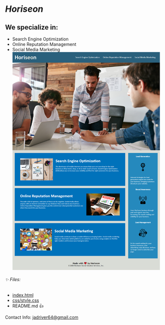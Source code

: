 
# *Horiseon*
## We specialize in:

* Search Engine Optimization
* Online Reputation Management
* Social Media Marketing
![Screenshot](./assets/images/jaderiver62.github.io_.png)
###### :sparkles:  Files:
* [index.html](./index.html)
* [css/style.css](./assets/css/style.css)
* README.md
:+1:


Contact Info:
[jadriver64@gmail.com](mailto:jaderiver64@gmail.com)
